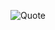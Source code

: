![Quote](https://quotes-github-readme.vercel.app/api?border=true&type=Horizontal&ttheme=catppuccin_Frappe)
